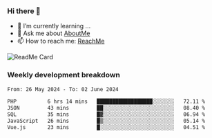 ### Hi there 👋

- 🌱 I’m currently learning ...
- 💬 Ask me about [AboutMe](https://www.itzcy.com/about)
- 📫 How to reach me: [ReachMe](https://www.itzcy.com/about)

![ReadMe Card](https://github-readme-stats-ten-gilt.vercel.app/api?username=SuperChenYun&show_icons=true&title_color=fff&icon_color=79ff97&text_color=9f9f9f&bg_color=151515&hide_border=true)

### Weekly development breakdown
<!--START_SECTION:waka-->

```txt
From: 26 May 2024 - To: 02 June 2024

PHP          6 hrs 14 mins   ██████████████████░░░░░░░   72.11 %
JSON         43 mins         ██░░░░░░░░░░░░░░░░░░░░░░░   08.40 %
SQL          35 mins         █▓░░░░░░░░░░░░░░░░░░░░░░░   06.94 %
JavaScript   26 mins         █▒░░░░░░░░░░░░░░░░░░░░░░░   05.14 %
Vue.js       23 mins         █░░░░░░░░░░░░░░░░░░░░░░░░   04.51 %
```

<!--END_SECTION:waka-->
